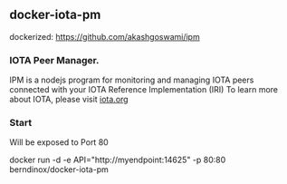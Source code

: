 ## docker-iota-pm

dockerized: https://github.com/akashgoswami/ipm

### IOTA Peer Manager.

IPM is a nodejs program for monitoring and managing IOTA peers connected with your IOTA Reference Implementation (IRI)
To learn more about IOTA, please visit [iota.org](http://iota.org)

### Start
Will be exposed to Port 80

docker run -d -e API="http://myendpoint:14625" -p 80:80 berndinox/docker-iota-pm
